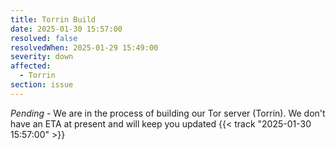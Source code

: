 ```yaml
---
title: Torrin Build
date: 2025-01-30 15:57:00
resolved: false
resolvedWhen: 2025-01-29 15:49:00
severity: down
affected:
  - Torrin
section: issue
---
```


*Pending* - We are in the process of building our Tor server (Torrin). We don't have an ETA at present and will keep you updated {{< track "2025-01-30 15:57:00" >}}
